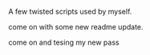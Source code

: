 A few twisted scripts used by myself.

come on with some new readme update.

come on and tesing my new pass
